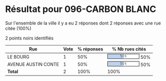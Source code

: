 # Résultat pour 096-CARBON BLANC

Sur l'ensemble de la ville il y a eu 2 réponses dont 2 réponses avec une rue citée (100%)

2 points noirs identifiés

| Rue | Vote | % réponses | % Nb rues cités|
|-----|------|------------|----------------|
| LE BOURG | 1 | 50% | <img src="../../img/bar_50.gif" />&nbsp;50%|
| AVENUE AUSTIN CONTE | 1 | 50% | <img src="../../img/bar_50.gif" />&nbsp;50%|
| **Total** | 2 | 100% | 100%|
